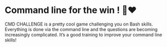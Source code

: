 # Command line for the win ! :dart::heart:
CMD CHALLENGE is a pretty cool game challenging you on Bash skills. Everything is done via the command line and the questions are becoming increasingly complicated. It’s a good training to improve your command line skills!
